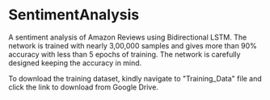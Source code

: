 # SentimentAnalysis
A sentiment analysis of Amazon Reviews using Bidirectional LSTM. The network is trained with nearly 3,00,000 samples and gives more than 90% accuracy with less than 5 epochs of training. The network is carefully designed keeping the accuracy in mind.

To download the training dataset, kindly navigate to "Training_Data" file and click the link to download from Google Drive.
